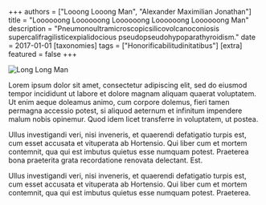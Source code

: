 +++
authors = ["Looong Looong Man", "Alexander Maximilian Jonathan"]
title = "Loooooong Loooooong Loooooong Loooooong Loooooong Man"
description = "Pneumonoultramicroscopicsilicovolcanoconiosis supercalifragilisticexpialidocious pseudopseudohypoparathyroidism."
date = 2017-01-01
[taxonomies]
tags = ["Honorificabilitudinitatibus"]
[extra]
featured = false
+++

![Long Long Man](https://upload.wikimedia.org/wikipedia/en/e/ed/Long_Long_Man.jpeg#end#spoiler)

Lorem ipsum dolor sit amet, consectetur adipiscing elit, sed do eiusmod tempor incididunt ut labore et dolore magnam aliquam quaerat voluptatem. Ut enim aeque doleamus animo, cum corpore dolemus, fieri tamen permagna accessio potest, si aliquod aeternum et infinitum impendere malum nobis opinemur. Quod idem licet transferre in voluptatem, ut postea.

Ullus investigandi veri, nisi inveneris, et quaerendi defatigatio turpis est, cum esset accusata et vituperata ab Hortensio. Qui liber cum et mortem contemnit, qua qui est imbutus quietus esse numquam potest. Praeterea bona praeterita grata recordatione renovata delectant. Est.

Ullus investigandi veri, nisi inveneris, et quaerendi defatigatio turpis est, cum esset accusata et vituperata ab Hortensio. Qui liber cum et mortem contemnit, qua qui est imbutus quietus esse numquam potest. Praeterea.
